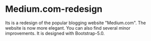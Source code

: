 # Medium.com-redesign
Its is a redesign of the popular blogging website "Medium.com". The website is now more elegant. You can also find several minor improvements. It is designed with Bootstrap-5.0.
